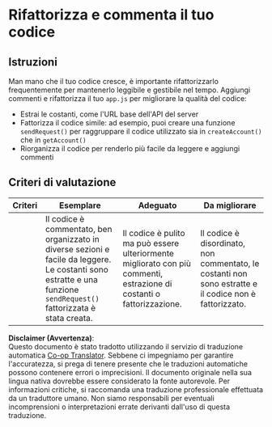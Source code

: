 <!--
CO_OP_TRANSLATOR_METADATA:
{
  "original_hash": "a4abf305ede1cfaadd56a8fab4b4c288",
  "translation_date": "2025-08-26T00:29:07+00:00",
  "source_file": "7-bank-project/3-data/assignment.md",
  "language_code": "it"
}
-->
# Rifattorizza e commenta il tuo codice

## Istruzioni

Man mano che il tuo codice cresce, è importante rifattorizzarlo frequentemente per mantenerlo leggibile e gestibile nel tempo. Aggiungi commenti e rifattorizza il tuo `app.js` per migliorare la qualità del codice:

- Estrai le costanti, come l'URL base dell'API del server
- Fattorizza il codice simile: ad esempio, puoi creare una funzione `sendRequest()` per raggruppare il codice utilizzato sia in `createAccount()` che in `getAccount()`
- Riorganizza il codice per renderlo più facile da leggere e aggiungi commenti

## Criteri di valutazione

| Criteri  | Esemplare                                                                                                                                                     | Adeguato                                                                                         | Da migliorare                                                                         |
| -------- | ------------------------------------------------------------------------------------------------------------------------------------------------------------- | ------------------------------------------------------------------------------------------------ | ------------------------------------------------------------------------------------- |
|          | Il codice è commentato, ben organizzato in diverse sezioni e facile da leggere. Le costanti sono estratte e una funzione `sendRequest()` fattorizzata è stata creata. | Il codice è pulito ma può essere ulteriormente migliorato con più commenti, estrazione di costanti o fattorizzazione. | Il codice è disordinato, non commentato, le costanti non sono estratte e il codice non è fattorizzato. |

**Disclaimer (Avvertenza)**:  
Questo documento è stato tradotto utilizzando il servizio di traduzione automatica [Co-op Translator](https://github.com/Azure/co-op-translator). Sebbene ci impegniamo per garantire l'accuratezza, si prega di tenere presente che le traduzioni automatiche possono contenere errori o imprecisioni. Il documento originale nella sua lingua nativa dovrebbe essere considerato la fonte autorevole. Per informazioni critiche, si raccomanda una traduzione professionale effettuata da un traduttore umano. Non siamo responsabili per eventuali incomprensioni o interpretazioni errate derivanti dall'uso di questa traduzione.